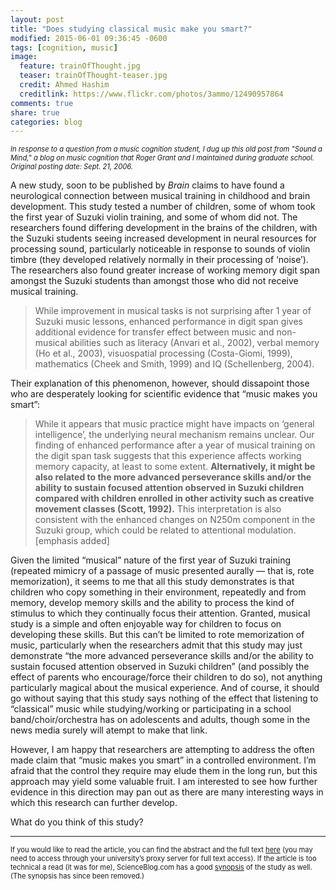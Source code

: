 ```yaml
---
layout: post
title: "Does studying classical music make you smart?"
modified: 2015-06-01 09:36:45 -0600
tags: [cognition, music]
image:
  feature: trainOfThought.jpg
  teaser: trainOfThought-teaser.jpg
  credit: Ahmed Hashim
  creditlink: https://www.flickr.com/photos/3ammo/12490957864
comments: true
share: true
categories: blog
---
```


<p style="font-size: 0.8em; line-height: 1.25em"><i>In response to a question from a music cognition student, I dug up this old post from "Sound a Mind," a blog on music cognition that Roger Grant and I maintained during graduate school. Original posting date: Sept. 21, 2006.</i></p>

A new study, soon to be published by *Brain* claims to have found a neurological connection between musical training in childhood and brain development. This study tested a number of children, some of whom took the first year of Suzuki violin training, and some of whom did not. The researchers found differing development in the brains of the children, with the Suzuki students seeing increased development in neural resources for processing sound, particularly noticeable in response to sounds of violin timbre (they developed relatively normally in their processing of &#8216;noise&#8217;). The researchers also found greater increase of working memory digit span amongst the Suzuki students than amongst those who did not receive musical training.

> While improvement in musical tasks is not surprising after 1 year of Suzuki music lessons, enhanced performance in digit span gives additional evidence for transfer effect between music and non-musical abilities such as literacy (Anvari et al., 2002), verbal memory (Ho et al., 2003), visuospatial processing (Costa-Giomi, 1999), mathematics (Cheek and Smith, 1999) and IQ (Schellenberg, 2004).

Their explanation of this phenomenon, however, should dissapoint those who are desperately looking for scientific evidence that &#8220;music makes you smart&#8221;:

> While it appears that music practice might have impacts on ‘general intelligence’, the underlying neural mechanism remains unclear. Our finding of enhanced performance after a year of musical training on the digit span task suggests that this experience affects working memory capacity, at least to some extent. **Alternatively, it might be also related to the more advanced perseverance skills and/or the ability to sustain focused attention observed in Suzuki children compared with children enrolled in other activity such as creative movement classes (Scott, 1992).** This interpretation is also consistent with the enhanced changes on N250m component in the Suzuki group, which could be related to attentional modulation. [emphasis added]

Given the limited &#8220;musical&#8221; nature of the first year of Suzuki training (repeated mimicry of a passage of music presented aurally — that is, rote memorization), it seems to me that all this study demonstrates is that children who copy something in their environment, repeatedly and from memory, develop memory skills and the ability to process the kind of stimulus to which they continually focus their attention. Granted, musical study is a simple and often enjoyable way for children to focus on developing these skills. But this can&#8217;t be limited to rote memorization of music, particularly when the researchers admit that this study may just demonstrate &#8220;the more advanced perseverance skills and/or the ability to sustain focused attention observed in Suzuki children&#8221; (and possibly the effect of parents who encourage/force their children to do so), not anything particularly magical about the musical experience. And of course, it should go without saying that this study says nothing of the effect that listening to &#8220;classical&#8221; music while studying/working or participating in a school band/choir/orchestra has on adolescents and adults, though some in the news media surely will atempt to make that link.

However, I am happy that researchers are attempting to address the often made claim that &#8220;music makes you smart&#8221; in a controlled environment. I&#8217;m afraid that the control they require may elude them in the long run, but this approach may yield some valuable fruit. I am interested to see how further evidence in this direction may pan out as there are many interesting ways in which this research can further develop.

What do you think of this study?

<hr />

<p style="font-size: 0.8em; line-height: 1.25em">If you would like to read the article, you can find the abstract and the full text <a href="http://brain.oxfordjournals.org/cgi/content/abstract/awl247v1">here</a> (you may need to access through your university&#8217;s proxy server for full text access). If the article is too technical a read (it was for me), ScienceBlog.com has a good <a href="http://www.scienceblog.com/cms/first-evidence-musical-training-affects-developing-brain-11528.html">synopsis</a> of the study as well. (The synopsis has since been removed.)</p>